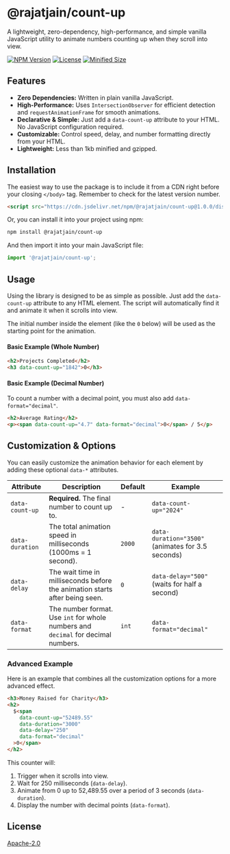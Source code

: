 # @rajatjain/count-up

A lightweight, zero-dependency, high-performance, and simple vanilla JavaScript utility to animate numbers counting up when they scroll into view.

[![NPM Version](https://img.shields.io/npm/v/@rajatjain/count-up.svg)](https://www.npmjs.com/package/@rajatjain/count-up)
[![License](https://img.shields.io/npm/l/@rajatjain/count-up.svg)](https://github.com/Rajat-XR/npm-count-up/blob/main/LICENSE)
[![Minified Size](https://img.shields.io/bundlephobia/min/@rajatjain/count-up)](https://bundlephobia.com/result?p=@rajatjain/count-up)

## Features

- **Zero Dependencies:** Written in plain vanilla JavaScript.
- **High-Performance:** Uses `IntersectionObserver` for efficient detection and `requestAnimationFrame` for smooth animations.
- **Declarative & Simple:** Just add a `data-count-up` attribute to your HTML. No JavaScript configuration required.
- **Customizable:** Control speed, delay, and number formatting directly from your HTML.
- **Lightweight:** Less than 1kb minified and gzipped.

## Installation

The easiest way to use the package is to include it from a CDN right before your closing `</body>` tag. Remember to check for the latest version number.

```html
<script src="https://cdn.jsdelivr.net/npm/@rajatjain/count-up@1.0.0/dist/count-up.min.js"></script>
```

Or, you can install it into your project using npm:

```bash
npm install @rajatjain/count-up
```

And then import it into your main JavaScript file:

```javascript
import '@rajatjain/count-up';
```

## Usage

Using the library is designed to be as simple as possible. Just add the `data-count-up` attribute to any HTML element. The script will automatically find it and animate it when it scrolls into view.

The initial number inside the element (like the `0` below) will be used as the starting point for the animation.

#### Basic Example (Whole Number)
```html
<h2>Projects Completed</h2>
<h3 data-count-up="1842">0</h3>
```

#### Basic Example (Decimal Number)
To count a number with a decimal point, you must also add `data-format="decimal"`.

```html
<h2>Average Rating</h2>
<p><span data-count-up="4.7" data-format="decimal">0</span> / 5</p>
```

## Customization & Options

You can easily customize the animation behavior for each element by adding these optional `data-*` attributes.

| Attribute         | Description                                                                     | Default | Example                                            |
|-------------------|---------------------------------------------------------------------------------|---------|----------------------------------------------------|
| `data-count-up`   | **Required.** The final number to count up to.                                  | -       | `data-count-up="2024"`                             |
| `data-duration`   | The total animation speed in milliseconds (1000ms = 1 second).                  | `2000`  | `data-duration="3500"` (animates for 3.5 seconds)  |
| `data-delay`      | The wait time in milliseconds before the animation starts after being seen.     | `0`     | `data-delay="500"` (waits for half a second)       |
| `data-format`     | The number format. Use `int` for whole numbers and `decimal` for decimal numbers. | `int`   | `data-format="decimal"`                            |

### Advanced Example

Here is an example that combines all the customization options for a more advanced effect.

```html
<h3>Money Raised for Charity</h3>
<h2>
  $<span 
    data-count-up="52489.55" 
    data-duration="3000"
    data-delay="250"
    data-format="decimal"
  >0</span>
</h2>
```

This counter will:
1.  Trigger when it scrolls into view.
2.  Wait for 250 milliseconds (`data-delay`).
3.  Animate from 0 up to 52,489.55 over a period of 3 seconds (`data-duration`).
4.  Display the number with decimal points (`data-format`).

## License

[Apache-2.0](LICENSE)
